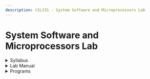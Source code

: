 ```yaml
---
description: CSL331 - System Software and Microprocessors Lab
---
```


# System Software and Microprocessors Lab

<details>

<summary>Syllabus</summary>

[CSL331](https://drive.google.com/file/d/1vDK0cKqT9_71hoBnZURAZ0Exz2MAPiFA/view?usp=drive_link)

</details>

<details>

<summary>Lab Manual</summary>



</details>

<details>

<summary>Programs</summary>

[SS \&MPMC Lab](https://github.com/abhi5455/SS_MPMC_Lab)

</details>
